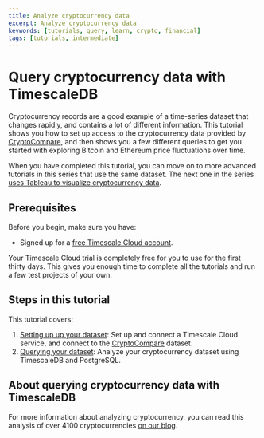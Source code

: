 ```yaml
---
title: Analyze cryptocurrency data
excerpt: Analyze cryptocurrency data
keywords: [tutorials, query, learn, crypto, financial]
tags: [tutorials, intermediate]
---
```


# Query cryptocurrency data with TimescaleDB

Cryptocurrency records are a good example of a time-series dataset that changes
rapidly, and contains a lot of different information. This tutorial shows you
how to set up access to the cryptocurrency data provided by
[CryptoCompare][cryptocompare], and then shows you a few different queries to
get you started with exploring Bitcoin and Ethereum price fluctuations over time.

When you have completed this tutorial, you can move on to more advanced
tutorials in this series that use the same dataset. The next one in the series
[uses Tableau to visualize cryptocurrency data][tutorial-tableau].

## Prerequisites

Before you begin, make sure you have:

*   Signed up for a [free Timescale Cloud account][cloud-install].

<highlight type="cloud" header="Run all tutorials free" button="Try for free">
Your Timescale Cloud trial is completely free for you to use for the first
thirty days. This gives you enough time to complete all the tutorials and run
a few test projects of your own.
</highlight>

## Steps in this tutorial

This tutorial covers:

1.  [Setting up up your dataset][dataset-crypto]: Set up and connect a Timescale
    Cloud service, and connect to the [CryptoCompare][cryptocompare] dataset.
1.  [Querying your dataset][query-crypto]: Analyze your cryptocurrency dataset
    using TimescaleDB and PostgreSQL.

## About querying cryptocurrency data with TimescaleDB

For more information about analyzing cryptocurrency, you can read
this analysis of over 4100 cryptocurrencies [on our blog][crypto-blog].

[cloud-install]: install/:currentVersion:/installation-cloud/
[dataset-crypto]: /timescaledb/tutorials/analyze_crypto/dataset-crypto/
[query-crypto]: /timescaledb/tutorials/analyze_crypto/query-crypto/
[crypto-blog]: https://blog.timescale.com/blog/analyzing-bitcoin-ethereum-and-4100-other-cryptocurrencies-using-postgresql-and-timescaledb/
[cryptocompare]: https://www.cryptocompare.com
[tutorial-tableau]: /timescaledb/:currentVersion:/tutorials/visualize-with-tableau/
